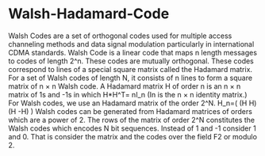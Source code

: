 # Walsh-Hadamard-Code
Walsh Codes are a set of orthogonal codes used for multiple access channeling methods and data signal modulation particularly in international CDMA standards. 
Walsh Code is a linear code that maps n length messages to codes of length 2^n. These codes are mutually orthogonal.
These codes correspond to lines of a special square matrix called the Hadamard matrix. For a set of Walsh codes of length N, it consists of n lines to form a square matrix of n × n Walsh code.
A Hadamard matrix H of order n is an n × n matrix of 1s and -1s in which H*H^T= nI_n (In is the n × n identity matrix.) For Walsh codes, we use an Hadamard matrix of the order 2^N.
H_n=(  (H      H) 
       (H     -H) )
Walsh codes can be generated from Hadamard matrices of orders which are a power of 2. 
The rows of the matrix of order 2^N  constitutes the Walsh codes which encodes N bit sequences. 
Instead of 1 and -1 consider 1 and 0. That is consider the matrix and the codes over the field F2 or modulo 2.
